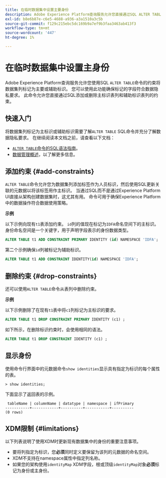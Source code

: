 ```yaml
---
title: 在临时数据集中设置主要身份
description: Adobe Experience Platform查询服务允许您直接通过SQL ALTER TABLE命令为临时模式数据集字段设置标识或主标识。 本文档说明如何使用ALTER TABLE命令设置主标识或辅助标识。
exl-id: b8e6b87e-c6e5-4688-a936-a3a1510a3c5b
source-git-commit: f129c215ebc5dc169b9a7ef9b3faa3463ab413f3
workflow-type: tm+mt
source-wordcount: '447'
ht-degree: 1%

---
```


# 在临时数据集中设置主身份

Adobe Experience Platform查询服务允许您使用SQL `ALTER TABLE`命令的约束将数据集列标记为主要或辅助标识。 您可以使用此功能确保标记的字段符合数据隐私要求。 此命令允许您直接通过SQL添加或删除主标识表列和辅助标识表列的约束。

## 快速入门

将数据集列标记为主标识或辅助标识需要了解`ALTER TABLE` SQL命令并充分了解数据隐私要求。 在继续阅读本文档之前，请查看以下文档：

* [ `ALTER TABLE`命令的SQL语法指南](../sql/syntax.md)。
* [数据管理概述](../../data-governance/home.md)，以了解更多信息。

## 添加约束 {#add-constraints}

`ALTER TABLE`命令允许您为数据集列添加标签作为人员标识，然后使用SQL更新关联的元数据以将该标签用作主标识。 当通过SQL而不是通过Experience Platform UI直接从架构创建数据集时，这尤其有用。 命令可用于确保Experience Platform中的数据操作符合数据使用策略。

**示例**

以下示例向现有`t1`表添加约束。 `id`列的值现在标记为`IDFA`命名空间下的主标识。 身份命名空间是一个关键字，用于声明字段表示的身份数据类型。

```sql
ALTER TABLE t1 ADD CONSTRAINT PRIMARY IDENTITY (id) NAMESPACE 'IDFA';
```

第二个示例确保`id`列被标记为辅助标识。

```sql
ALTER TABLE t1 ADD CONSTRAINT IDENTITY(id) NAMESPACE 'IDFA';
```

## 删除约束 {#drop-constraints}

还可以使用`ALTER TABLE`命令从表列中删除约束。

**示例**

以下示例删除了在现有`t1`表中将`c1`列标记为主标识的要求。

```sql
ALTER TABLE t1 DROP CONSTRAINT PRIMARY IDENTITY (c1) ;
```

如下所示，在删除标识约束时，会使用相同的语法。

```sql
ALTER TABLE t1 DROP CONSTRAINT IDENTITY (c1) ;
```

## 显示身份

使用命令行界面中的元数据命令`show identities`显示具有指定为标识的每个属性的表。

```shell
> show identities;
```

下面显示了返回表的示例。

```console
 tableName | columnName | datatype | namespace | ifPrimary
-----------+------------+----------+-----------+----------
(0 rows)
```

## XDM限制 {#limitations}

以下列表说明了使用XDM时更新现有数据集中的身份的重要注意事项。

* 要将列指定为标识，您&#x200B;**必须**&#x200B;同时定义要保留为该列的元数据的命名空间。
* XDM不支持在namespace属性中指定列名称。
* 如果您的架构使用`identityMap` XDM字段，根或顶级`identityMap`对象&#x200B;**必须**&#x200B;标记为身份或主身份。
